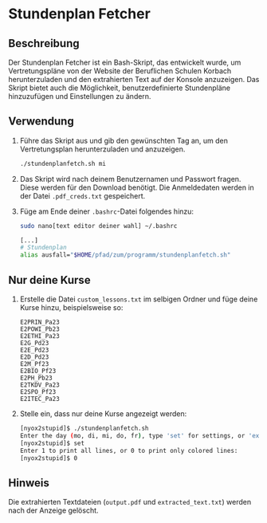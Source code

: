 # Stundenplan Fetcher

## Beschreibung

Der Stundenplan Fetcher ist ein Bash-Skript, das entwickelt wurde, um Vertretungspläne von der Website der Beruflichen Schulen Korbach herunterzuladen und den extrahierten Text auf der Konsole anzuzeigen. Das Skript bietet auch die Möglichkeit, benutzerdefinierte Stundenpläne hinzuzufügen und Einstellungen zu ändern.

## Verwendung

1. Führe das Skript aus und gib den gewünschten Tag an, um den Vertretungsplan herunterzuladen und anzuzeigen.

   ```bash
   ./stundenplanfetch.sh mi
   ```

2. Das Skript wird nach deinem Benutzernamen und Passwort fragen. Diese werden für den Download benötigt. Die Anmeldedaten werden in der Datei `.pdf_creds.txt` gespeichert.

3. Füge am Ende deiner `.bashrc`-Datei folgendes hinzu:

   ```bash
   sudo nano[text editor deiner wahl] ~/.bashrc
   ```

   ```bash
   [...]
   # Stundenplan
   alias ausfall="$HOME/pfad/zum/programm/stundenplanfetch.sh"
   ```

## Nur deine Kurse

1. Erstelle die Datei `custom_lessons.txt` im selbigen Ordner und füge deine Kurse hinzu, beispielsweise so:

   ```plaintext
   E2PRIN_Pa23
   E2POWI_Pb23
   E2ETHI_Pa23
   E2G_Pd23
   E2E_Pd23
   E2D_Pd23
   E2M_Pf23
   E2BIO_Pf23
   E2PH_Pb23
   E2TKDV_Pa23
   E2SPO_Pf23
   E2ITEC_Pa23
   ```

2. Stelle ein, dass nur deine Kurse angezeigt werden:

   ```bash
   [nyox2stupid]$ ./stundenplanfetch.sh
   Enter the day (mo, di, mi, do, fr), type 'set' for settings, or 'exit' to quit:
   [nyox2stupid]$ set
   Enter 1 to print all lines, or 0 to print only colored lines:
   [nyox2stupid]$ 0
   ```

## Hinweis

Die extrahierten Textdateien (`output.pdf` und `extracted_text.txt`) werden nach der Anzeige gelöscht.
